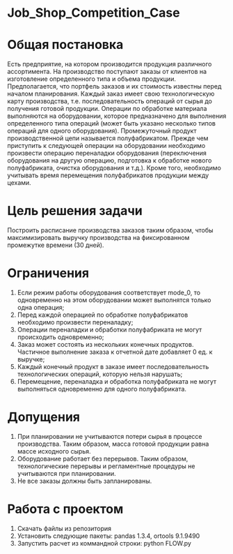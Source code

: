 # Job_Shop_Competition_Case
# Общая постановка

Есть предприятие, на котором производится продукция различного ассортимента. На производство поступают заказы от клиентов на изготовление определенного типа и объема продукции. Предполагается, что портфель заказов и их стоимость известны перед началом планирования. 
Каждый заказ имеет свою технологическую карту производства, т.е. последовательность операций от сырья до получения готовой продукции. Операции по обработке материала выполняются на оборудовании, которое предназначено для выполнения определенного типа операций (может быть указано несколько типов операций для одного оборудования). 
Промежуточный продукт производственной цепи называется полуфабрикатом. Прежде чем приступить к следующей операции на оборудовании необходимо произвести операцию переналадки оборудования (переключения оборудования на другую операцию, подготовка к обработке нового полуфабриката, очистка оборудования и т.д.). Кроме того, необходимо учитывать время перемещения полуфабрикатов продукции между цехами. 

# Цель решения задачи
 Построить расписание производства заказов таким образом, чтобы максимизировать выручку производства на фиксированном промежутке времени (30 дней). 

# Ограничения

1.	Если режим работы оборудования соответствует mode_0, то одновременно на этом оборудовании может выполнятся только одна операция;
2.	Перед каждой операцией по обработке полуфабрикатов необходимо произвести переналадку;
3.	Операции переналадки и обработки полуфабриката не могут происходить одновременно;
4.	Заказ может состоять из нескольких конечных продуктов. Частичное выполнение заказа к отчетной дате добавляет 0 ед. к выручке;
5.	Каждый конечный продукт в заказе имеет последовательность технологических операций, которую нельзя нарушать; 
6.	Перемещение, переналадка и обработка полуфабриката не могут выполняться одновременно для одного полуфабриката.

# Допущения

1.	При планировании не учитываются потери сырья в процессе производства. Таким образом, масса готовой продукции равна массе исходного сырья. 
2.	Оборудование работает без перерывов. Таким образом, технологические перерывы и регламентные процедуры не учитываются при планировании.
3.	Не все заказы должны быть запланированы. 

# Работа с проектом
1. Скачать файлы из репозитория
2. Установить следующие пакеты: pandas 1.3.4, ortools 9.1.9490
3. Запустить расчет из коммандной строки: python FLOW.py
